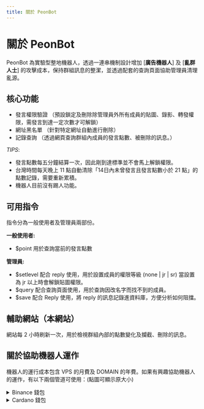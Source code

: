 ```yaml
---
title: 關於 PeonBot
---
```


# 關於 PeonBot

PeonBot 為實驗型整地機器人，透過一連串機制設計增加 [**廣告機器人**] 及 [**亂群人士**] 的攻擊成本，保持群組訊息的整潔，並透過配套的查詢頁面協助管理員清理亂源。

## 核心功能

- 發言權限驗證 （預設鎖定及刪除除管理員外所有成員的貼圖、錄影、轉發權限，需發言到達一定次數才可解鎖）
- 網址黑名單 （針對特定網址自動進行刪除）
- 記錄查詢  （透過網頁查詢群組內成員的發言點數、被刪除的訊息。）

*TIPS*: 
- 發言點數每五分鐘結算一次，因此剛到達標準並不會馬上解鎖權限。
- 台灣時間每天晚上 11 點自動清除「14日內未曾發言且發言點數小於 21 點」的點數記錄，需要重新累積。
- 機器人目前沒有踢人功能。

## 可用指令

指令分為一般使用者及管理員兩部份。

**一般使用者:**
  - $point 用於查詢當前的發言點數

**管理員:**
  - $setlevel 配合 reply 使用，用於設置成員的權限等級 (none | jr | sr) 當設置為 jr 以上時會解鎖貼圖權限。
  - $query 配合查詢頁面使用，用於查詢因改名字而找不到的成員。
  - $save 配合 Reply 使用，將 reply 的訊息記錄進資料庫，方便分析如何阻擋。

## 輔助網站（本網站）

網站每 2 小時刷新一次，用於檢視群組內部的點數變化及攔截、刪除的訊息。

## 關於協助機器人運作

機器人的運行成本包含 VPS 的月費及 DOMAIN 的年費。如果有興趣協助機器人的運作，有以下兩個管道可使用：(點圖可顯示原大小)

<details>
    <summary>Binance 錢包</summary>
    <div class="flex flex-col sm:flex-row">
        <div class="flex-1 wallet-box">
            <a href="https://media.saweicore.com/common/BINANCE-WALLET.jpg" target="_blank">
                <img src="https://media.saweicore.com/common/BINANCE-WALLET.jpg" loading="lazy" style="width:300px"/>
            </a>
        </div>
        <div class="flex-1 text-ellipsis">
            <section class="p-5" style="padding: 0 1rem;">
                <strong>幣安交易所的錢包</strong>
                <p>幣安ID: 403638280</p>
                <p>可接受所有幣安支援的幣種</p>
            </section>
        </div>
    </div>
</details>


<details>
    <summary>Cardano 錢包</summary>
    <div class="flex flex-col sm:flex-row">
        <div class="flex-1 wallet-box">
            <a href="https://media.saweicore.com/common/ADA-WALLET.jpg" target="_blank">
                <img src="https://media.saweicore.com/common/ADA-WALLET.jpg" loading="lazy" style="width:300px"/>
            </a>
        </div>
        <div class="flex-1 text-ellipsis">
            <section class="p-5" style="padding: 0 1rem;">
                <strong>Cardano 區塊鏈上的錢包地址：</strong>
                <p class="break-all" style="word-break: break-all; padding: 0 0.5rem;">
                    addr1q9tftn49hj9etv4xddeaxd6w69qmt5h3wqhfmt6s3x5pv0t00vhntt5d44nytqj8uhre7vmkkm6q6f9j7lguqz8tfp7q4f70d3
                </p>
                <p>此錢包目前只能接受 ADA 轉帳。</p>
            </section>
        </div>
    </div>
</details>

